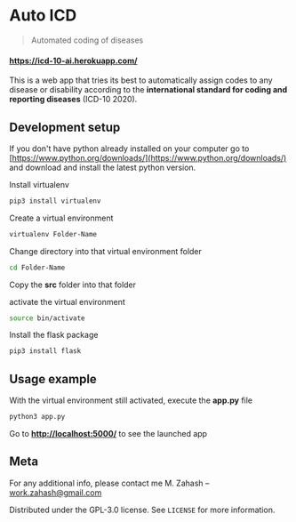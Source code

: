 
# Auto ICD
> Automated coding of diseases

#### https://icd-10-ai.herokuapp.com/

This is a web app that tries its best to automatically assign codes to any disease or disability according to the **international standard for coding and reporting diseases** (ICD-10 2020).

## Development setup

If you don't have python already installed on your computer go to [https://www.python.org/downloads/](https://www.python.org/downloads/) and download and install the latest python version.

Install virtualenv
```sh
pip3 install virtualenv
```

Create a virtual environment
```sh
virtualenv Folder-Name
```
Change directory into that virtual environment folder
```sh
cd Folder-Name
```
Copy the **src** folder into that folder

activate the virtual environment
```sh
source bin/activate
```
Install the flask package
```sh
pip3 install flask
```

## Usage example

With the virtual environment still activated, execute the **app.py** file
```sh
python3 app.py
```
Go to **[http://localhost:5000/](http://localhost:5000/)** to see the launched app




## Meta

For any additional info, please contact me
M. Zahash – work.zahash@gmail.com

Distributed under the GPL-3.0 license. See ``LICENSE`` for more information.

